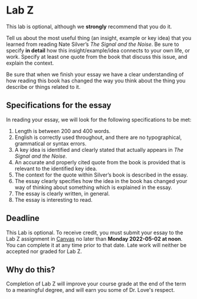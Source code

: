 # Lab Z

This lab is optional, although we **strongly** recommend that you do it. 

Tell us about the most useful thing (an insight, example or key idea) that you learned from reading Nate Silver’s *The Signal and the Noise*. Be sure to specify **in detail** how this insight/example/idea connects
to your own life, or work. Specify at least one quote from the book that discuss this issue, and explain the context.

Be sure that when we finish your essay we have a clear understanding of how reading this book has changed the way you think about the thing you describe or things related to it.

## Specifications for the essay

In reading your essay, we will look for the following specifications to be met:

1.  Length is between 200 and 400 words.
2.  English is correctly used throughout, and there are no typographical, grammatical or syntax errors.
3.  A key idea is identified and clearly stated that actually appears in *The Signal and the Noise*.
4.  An accurate and properly cited quote from the book is provided that is relevant to the identified key idea.
5.  The context for the quote within Silver’s book is described in the essay.
6.  The essay clearly specifies how the idea in the book has changed your way of thinking about something which is explained in the essay.
7.  The essay is clearly written, in general.
8.  The essay is interesting to read.

## Deadline

This Lab is optional. To receive credit, you must submit your essay to the Lab Z assignment in [Canvas](https://canvas.case.edu/) no later than **Monday 2022-05-02 at noon**. You can complete it at any time prior to that date. Late work will neither be accepted nor graded for Lab Z.

## Why do this?

Completion of Lab Z will improve your course grade at the end of the term to a meaningful degree, and will earn you some of Dr. Love's respect.


